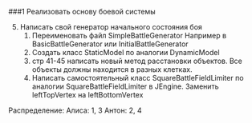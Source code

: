 ###1 Реализовать основу боевой системы

5. Написать свой генератор начального состояния боя
    1. Переименовать файл SimpleBattleGenerator
       Например в BasicBattleGenerator или InitialBattleGenerator
    2. Создать класс StaticModel по аналогии DynamicModel
    3. стр 41-45 написать новый метод расстановки объектов. Все объекты должны находится в разных клетках.
    4. Написать самостоятельный класс SquareBattleFieldLimiter по аналогии SquareBattleFieldLimiter в JEngine.
       Заменить leftTopVertex на leftBottomVertex

Распределение:
Алиса: 1, 3
Антон: 2, 4